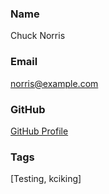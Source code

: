 ### Name
Chuck Norris

### Email
norris@example.com

### GitHub
[GitHub Profile](https://github.com/your-username)

### Tags
[Testing, kciking]